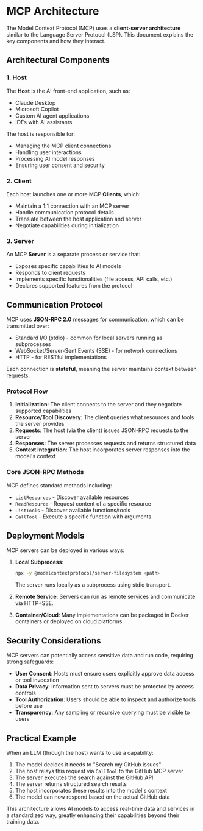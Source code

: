 # MCP Architecture

The Model Context Protocol (MCP) uses a **client-server architecture** similar to the Language Server Protocol (LSP). This document explains the key components and how they interact.

## Architectural Components

### 1. Host

The **Host** is the AI front-end application, such as:
- Claude Desktop
- Microsoft Copilot
- Custom AI agent applications
- IDEs with AI assistants

The host is responsible for:
- Managing the MCP client connections
- Handling user interactions
- Processing AI model responses
- Ensuring user consent and security

### 2. Client

Each host launches one or more MCP **Clients**, which:
- Maintain a 1:1 connection with an MCP server
- Handle communication protocol details
- Translate between the host application and server
- Negotiate capabilities during initialization

### 3. Server

An MCP **Server** is a separate process or service that:
- Exposes specific capabilities to AI models
- Responds to client requests
- Implements specific functionalities (file access, API calls, etc.)
- Declares supported features from the protocol

## Communication Protocol

MCP uses **JSON-RPC 2.0** messages for communication, which can be transmitted over:
- Standard I/O (stdio) - common for local servers running as subprocesses
- WebSocket/Server-Sent Events (SSE) - for network connections
- HTTP - for RESTful implementations

Each connection is **stateful**, meaning the server maintains context between requests.

### Protocol Flow

1. **Initialization**: The client connects to the server and they negotiate supported capabilities
2. **Resource/Tool Discovery**: The client queries what resources and tools the server provides
3. **Requests**: The host (via the client) issues JSON-RPC requests to the server
4. **Responses**: The server processes requests and returns structured data
5. **Context Integration**: The host incorporates server responses into the model's context

### Core JSON-RPC Methods

MCP defines standard methods including:
- `ListResources` - Discover available resources
- `ReadResource` - Request content of a specific resource
- `ListTools` - Discover available functions/tools
- `CallTool` - Execute a specific function with arguments

## Deployment Models

MCP servers can be deployed in various ways:

1. **Local Subprocess**:
   ```bash
   npx -y @modelcontextprotocol/server-filesystem <path>
   ```
   The server runs locally as a subprocess using stdio transport.

2. **Remote Service**:
   Servers can run as remote services and communicate via HTTP+SSE.

3. **Container/Cloud**:
   Many implementations can be packaged in Docker containers or deployed on cloud platforms.

## Security Considerations

MCP servers can potentially access sensitive data and run code, requiring strong safeguards:

- **User Consent**: Hosts must ensure users explicitly approve data access or tool invocation
- **Data Privacy**: Information sent to servers must be protected by access controls
- **Tool Authorization**: Users should be able to inspect and authorize tools before use
- **Transparency**: Any sampling or recursive querying must be visible to users

## Practical Example

When an LLM (through the host) wants to use a capability:

1. The model decides it needs to "Search my GitHub issues"
2. The host relays this request via `CallTool` to the GitHub MCP server
3. The server executes the search against the GitHub API
4. The server returns structured search results
5. The host incorporates these results into the model's context
6. The model can now respond based on the actual GitHub data

This architecture allows AI models to access real-time data and services in a standardized way, greatly enhancing their capabilities beyond their training data. 